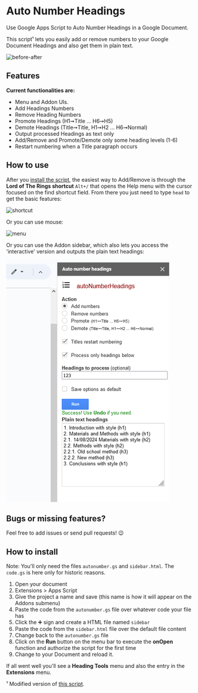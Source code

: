# Auto Number Headings
Use Google Apps Script to Auto Number Headings in a Google Document.

This script¹ lets you easily add or remove numbers to your Google Document Headings and also get them in plain text.

![before-after](2023-06-09-17-36-41.png)

## Features
**Current functionalities are:**

- Menu and Addon UIs.
- Add Headings Numbers
- Remove Heading Numbers
- Promote Headings (H1➙Title ... H6➙H5)
- Demote Headings (Title➙Title, H1➙H2 ... H6➙Normal)
- Output processed Headings as text only
- Add/Remove and Promote/Demote only some heading levels (1-6)
- Restart numbering when a Title paragraph occurs

## How to use
After you [install the script](#how-to-install), the easiest way to Add/Remove is through the **Lord of The Rings shortcut** `Alt+/` that opens the Help menu with the cursor focused on the find shortcut field. From there you just need to type `head` to get the basic features:

![shortcut](2023-06-11-17-38-33.png)

Or you can use mouse:

![menu](2023-06-11-17-58-02.png)

Or you can use the Addon sidebar, which also lets you access the 'interactive' version and outputs the plain text headings:

![addon](2024-08-14-19-11-00.png)

## Bugs or missing features?
Feel free to add issues or send pull requests! 😉

## How to install

Note: You'll only need the files `autonumber.gs` and `sidebar.html`. The `code.gs` is here only for historic reasons.

1. Open your document
2. Extensions > Apps Script
3. Give the project a name and save (this name is how it will appear on the Addons submenu)
4. Paste the code from the `autonumber.gs` file over whatever code your file has
5. Click the ➕ sign and create a HTML file named `sidebar`
6. Paste the code from the `sidebar.html` file over the default file content
7. Change back to the `autonumber.gs` file 
8. Click on the **Run** button on the menu bar to execute the **onOpen** function and authorize the script for the first time
9. Change to your Document and reload it.

If all went well you'll see a **Heading Tools** menu and also the entry in the **Extensions** menu.

¹ Modified version of [this script](http://pro-web.at/archives/auto-numbering-your-google-docs-headings).
